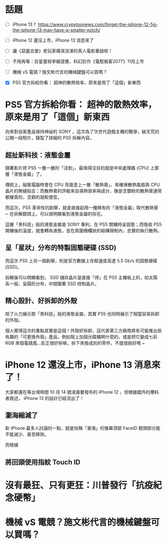 # 話題
- [ ] iPhone 13？
https://www.crypytoonews.com/forget-the-iphone-12-5g-the-iphone-13-may-have-a-smaller-notch/


- [ ] iPhone 12 還沒上市，iPhone 13 消息來了
- [ ] 讓《惡靈古堡》老玩家痛哭流涕的真人電影重啟啦！ 
- [ ] 不用再等：巨星基努李維證實，科幻巨作《電馭叛客2077》11月上市
- [ ] 機械 vS 電競？施文彬代言的機械鍵盤可以買嗎？
- [x]  PS5 官方拆給你看： 超神的散熱效率，原來是用了「這個」新東西


#  PS5 官方拆給你看： 超神的散熱效率，原來是用了「這個」新東西
向來對自家產品保持神祕的 SONY ，這次為了次世代遊戲主機的戰爭，破天荒的公開一段短片，錄製了詳細的 PS5 拆解內容。

## 超扯新科技：液態金屬
隨著影片把 PS5 一層一層的「活剝」，最值得注目的就是中央處理器 (CPU) 上那層「液態金屬」了。

傳統上，組裝電腦時會在 CPU 背面塗上一層「散熱膏」，來確保散熱風扇與 CPU 晶片的無縫貼合；而散熱膏的評級來自導熱效率與成分，像是含銀粉的散熱膏通常都蠻貴的，含銅的就較便宜。

而這次，PS5 革命性的創舉，就是直接起用一種稀有的「液態金屬」取代散熱膏 ─ 在拆解鏡頭上，可以很明顯看到液態金屬的存在。

這層「黑科技」般的液態金屬是 SONY 專利，在 PS5 關機時呈固態；而吸收 PS5 開機後的溫度，就會轉為液態，並在周圍柵欄狀的結構限制內，忠實的執行散熱。

## 呈「星狀」分布的特製固態硬碟 (SSD)
而這次 PS5 上另一個創舉，則是官方數據上存取速度高達 5.5 Gb/s 的固態硬碟 (SSD)。

拆解後可以明顯看到， SSD 儲存晶片是直接「焊」在 PS5 主機板上的，如太陽系一般、呈圓形分布，中間圍著 SSD 控制晶片。

## 精心設計、好拆卸的外殼
除了火力展示那「黑科技」般的液態金屬，其實 PS5 也同時展示了相當容易拆卸的外殼。

個人覺得這次的重點其實是這個！外殼好拆卸，這代表第三方廠商將有可能推出些有趣的「可更換外殼」產品，例如殼上加個光碟櫃啊什麼的，或是把它變成七彩 RGB 來個電競風...反正很好拆嘛，拆下來換成別的零件，不就很剛好嗎 ~




# iPhone 12 還沒上市，iPhone 13 消息來了！
大家都還在等台灣時間 10 月 14 號凌晨要發布的 iPhone 12 ，但根據國外的爆料者敘述， iPhone 13 的設計已經流出了！

## 瀏海縮減了
新 iPhone 最多人討論的一點，就是俗稱「瀏海」的螢幕頂部 FaceID 鏡頭部分能不能減少、甚至移除。

而根據


## 將回頭使用指紋 Touch ID


# 沒有最狂、只有更狂：川普發行「抗疫紀念硬幣」







# 機械 vS 電競？施文彬代言的機械鍵盤可以買嗎？